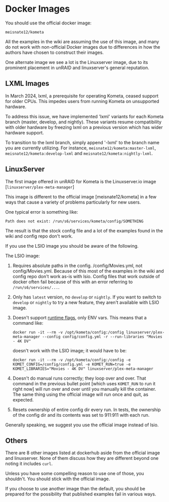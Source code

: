 # Docker Images

You should use the official docker image:

```
meisnate12/kometa
```

All the examples in the wiki are assuming the use of this image, and many do not work with non-official Docker images due to differences in how the authors have chosen to construct their images.

One alternate image we see a lot is the Linuxserver image, due to its prominent placement in unRAID and linuxserver's general reputation.

## LXML Images

In March 2024, lxml, a prerequisite for operating Kometa, ceased support for older CPUs. This impedes users from running Kometa on unsupported hardware.

To address this issue, we have implemented 'lxml' variants for each Kometa branch (master, develop, and nightly). These variants resume compatibility with older hardware by freezing lxml on a previous version which has wider hardware support.

To transition to the lxml branch, simply append '-lxml' to the branch name you are currently utilizing. For instance, `meisnate12/kometa:master-lxml`, `meisnate12/kometa:develop-lxml` and `meisnate12/kometa:nightly-lxml`.

## LinuxServer

The first image offered in unRAID for Kometa is the Linuxserver.io image [`linuxserver/plex-meta-manager`]

This image is different to the official image [meisnate12/kometa] in a few ways that cause a variety of problems particularly for new users.

One typical error is something like:

```
Path does not exist: /run/s6/services/kometa/config/SOMETHING
```

The result is that the stock config file and a lot of the examples found in the wiki and config repo don't work.

If you use the LSIO image you should be aware of the following.

The LSIO image:

1. Requires absolute paths in the config. /config/Movies.yml, not config/Movies.yml. Because of this most of the examples in the wiki and config repo don't work as-is with lsio. Config files that work outside of docker often fail because of this with an error referring to `/run/s6/services/...`.

2. Only has `latest` version, no `develop` or `nightly`. If you want to switch to `develop` or `nightly` to try a new feature, they aren't available with LSIO image.

3. Doesn't support [runtime flags](../environmental.md), only ENV vars. This means that a command like:

   ```
   docker run -it --rm -v /opt/kometa/config:/config linuxserver/plex-meta-manager --config config/config.yml -r --run-libraries "Movies - 4K DV"
   ```

   doesn't work with the LSIO image; it would have to be:

   ```
   docker run -it --rm -v /opt/kometa/config:/config -e KOMET_CONFIG=/config/config.yml -e KOMET_RUN=true -e KOMET_LIBRARIES="Movies - 4K DV" linuxserver/plex-meta-manager
   ```

4. Doesn't do manual runs correctly; they loop over and over. That command in the previous bullet point [which uses `KOMET_RUN` to run it right now] will run over and over until you manually kill the container.  The same thing using the official image will run once and quit, as expected.

5. Resets ownership of entire config dir every run. In tests, the ownership of the config dir and its contents was set to 911:911 with each run.

Generally speaking, we suggest you use the official image instead of lsio.

## Others

There are 8 other images listed at dockerhub aside from the official image and linuxserver.  None of them discuss how they are different beyond one noting it includes `curl`.

Unless you have some compelling reason to use one of those, you shouldn't.  You should stick with the official image.

If you choose to use another image than the default, you should be prepared for the possibility that published examples fail in various ways.